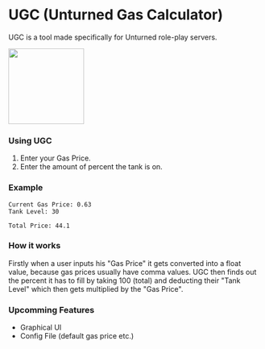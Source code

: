 # UGC (Unturned Gas Calculator)

UGC is a tool made specifically for Unturned role-play servers.

<img src="https://github.com/xxjoxx25/UGC/blob/main/Images/Icon.png?raw=true=" width="150" height="150" />

### Using UGC

1. Enter your Gas Price.
2. Enter the amount of percent the tank is on.


### Example


<pre><code>Current Gas Price: 0.63
Tank Level: 30

Total Price: 44.1
</code></pre>


### How it works

Firstly when a user inputs his "Gas Price" it gets converted into a float value, because gas prices usually have comma values. UGC then finds out the percent it has to fill by taking 100 (total) and deducting their "Tank Level" which then gets multiplied by the "Gas Price".


### Upcomming Features

- Graphical UI
- Config File (default gas price etc.)
